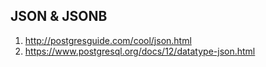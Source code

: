 ## JSON & JSONB

1. http://postgresguide.com/cool/json.html
2. https://www.postgresql.org/docs/12/datatype-json.html
